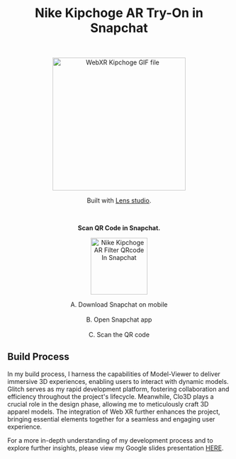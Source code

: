 
<!-- # Kipchoge-WebXR-Glitch-Clo3D -->
<h1 align="center"> Nike Kipchoge AR Try-On in Snapchat </h1> <br>
<p align="center">
<a href="https://www.snapchat.com/unlock/?type=SNAPCODE&uuid=cb2409655d6b40a0ae3f6bc285e7197d&metadata=01">
    <img alt="WebXR Kipchoge GIF file" title="WebXR Kipchoge" src="https://github.com/jdenkim/Kipchoge-AR-TryonFilter-Snap-LensStudio-Clo3D/blob/main/Assets/LenstudioDemoVideo.GIF" width="300">

  </a>
</p>

<p align="center">
  Built with <a href="https://ar.snap.com/lens-studio">Lens studio</a>.
</p>
<br>
<p align="center">
 <strong>Scan QR Code in Snapchat.</strong>
</p>

<p align="center">
  <a href="https://www.snapchat.com/unlock/?type=SNAPCODE&uuid=cb2409655d6b40a0ae3f6bc285e7197d&metadata=01">
    <img alt="Nike Kipchoge AR Filter QRcode In Snapchat" title="QR Code" src="https://github.com/jdenkim/Kipchoge-AR-TryonFilter-Snap-LensStudio-Clo3D/blob/main/Assets/NikeKipchogeQRcodeInSnapchat.png" width="128">
  </a>
</p>

<p align="center">
A. Download Snapchat on mobile <br>
    <br>
B. Open Snapchat app <br>
    <br>
C. Scan the QR code
</p>



## Build Process
In my build process, I harness the capabilities of Model-Viewer to deliver immersive 3D experiences, enabling users to interact with dynamic models. Glitch serves as my rapid development platform, fostering collaboration and efficiency throughout the project's lifecycle. Meanwhile, Clo3D plays a crucial role in the design phase, allowing me to meticulously craft 3D apparel models. The integration of Web XR further enhances the project, bringing essential elements together for a seamless and engaging user experience.

For a more in-depth understanding of my development process and to explore further insights, please view my Google slides presentation [HERE](https://docs.google.com/presentation/d/1rGSv3Sj-fOn-TRCwOfCggEk1rO2niSc-4itjr63k2po/edit#slide=id.g25ff286d3b7_0_28).
